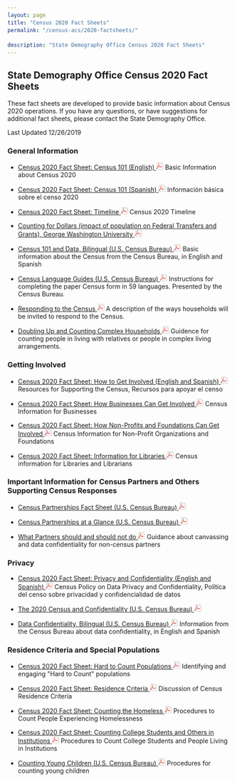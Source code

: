 ```yaml
---
layout: page
title: "Census 2020 Fact Sheets"
permalink: "/census-acs/2020-factsheets/"

description: "State Demography Office Census 2020 Fact Sheets"
---
```


## State Demography Office Census 2020 Fact Sheets
These fact sheets are developed to provide basic information about Census 2020 operations.  If you have any questions, or have suggestions
for additional fact sheets, please contact the State Demography Office.


Last Updated 12/26/2019

### General Information

* [Census 2020 Fact Sheet: Census 101  (English) ![pdf](/images/page_white_acrobat.png 'download pdf file')](https://drive.google.com/open?id=1rIPKdEJv3N9cqdRX5yNsqoPJ83lYikKo) Basic Information about Census 2020

* [Census 2020 Fact Sheet: Census 101 (Spanish) ![pdf](/images/page_white_acrobat.png 'download pdf file')](https://drive.google.com/open?id=1LhhO8tqWQ7Q6z2OfwFJTaV86LhKi1cTr) Información básica sobre el censo 2020

* [Census 2020 Fact Sheet: Timeline  ![pdf](/images/page_white_acrobat.png 'download pdf file')](https://drive.google.com/open?id=1e7G3DxlOETABoLzSm2KpiQrC3UVK_tI1) Census 2020 Timeline

*	[Counting for Dollars (impact of population on Federal Transfers and Grants), George Washington University ![pdf](/images/page_white_acrobat.png 'download pdf file')](https://gwipp.gwu.edu/sites/g/files/zaxdzs2181/f/downloads/IPP-1819-3%20CountingforDollars_CO.pdf) 

* [Census 101 and Data, Bilingual (U.S. Census Bureau) ![pdf](/images/page_white_acrobat.png 'download pdf file')](https://drive.google.com/open?id=1JtpX8LT311ZGr_6ZW-gPPZVM9jfTEMAP) Basic information about the Census  from the Census Bureau, in English and Spanish

* [Census Language Guides (U.S. Census Bureau) ![pdf](/images/page_white_acrobat.png 'download pdf file')](https://www.census.gov/programs-surveys/decennial-census/2020-census/planning-management/language-resources/language-guides.html) Instructions for completing the paper Census form in 59 languages.  Presented by the Census Bureau.

* [Responding to the Census ![pdf](/images/page_white_acrobat.png 'download pdf file')](https://drive.google.com/open?id=1t9MnY2BsZFXJwu5frQaJMI_kMGxsPSTO)  A description of the ways households will be invited to respond to the Census.

* [Doubling Up and Counting Complex Households ![pdf](/images/page_white_acrobat.png 'download pdf file')](https://drive.google.com/open?id=1R83xWQttZjseifGuKrWWFHRVbIbC4HkL) Guidence for counting people in living with relatives or people in complex living arrangements.

### Getting Involved

* [Census 2020 Fact Sheet: How to Get Involved (English and Spanish) ![pdf](/images/page_white_acrobat.png 'download pdf file')](https://drive.google.com/open?id=1C1rjX6WRSldoCyCq65uGIcAhx7CLvzCU) Resources for Supporting the Census, Recursos para apoyar el censo

* [Census 2020 Fact Sheet: How Businesses Can Get Involved ![pdf](/images/page_white_acrobat.png 'download pdf file')](https://drive.google.com/open?id=1xcqH3Ru6cz6OPeg6HGfD3DEwWxx4GTn-) Census Information for Businesses

* [Census 2020 Fact Sheet: How Non-Profits and Foundations Can Get Involved ![pdf](/images/page_white_acrobat.png 'download pdf file')](https://drive.google.com/open?id=1wWFvddOhUi_dRvwuq7r-C7I6QXcAvXaH) Census Information for Non-Profit Organizations and Foundations

* [Census 2020 Fact Sheet:  Information  for Libraries  ![pdf](/images/page_white_acrobat.png 'download pdf file')](https://drive.google.com/open?id=1zf9rDwCO0E_krBGCL77booqjiuPHCr9q) Census information for Libraries and Librarians

### Important Information for Census Partners and Others Supporting Census Responses

* [Census Partnerships Fact Sheet (U.S. Census Bureau) ![pdf](/images/page_white_acrobat.png 'download pdf file')](https://www2.census.gov/about/partners/general/fact-sheet-partnerships.pdf?#)

* [Census Partnerships at a Glance (U.S. Census Bureau) ![pdf](/images/page_white_acrobat.png 'download pdf file')](https://www2.census.gov/about/partners/general/partnerships-at-a-glance.pdf?#)

* [What Partners should and should not do ![pdf](/images/page_white_acrobat.png 'download pdf file')](https://drive.google.com/open?id=1zAJ4Kbx32i71BIg2atgFFzwHxQlW_zo4) Guidance about canvassing and data confidentiality for non-census partners  

### Privacy

* [Census 2020 Fact Sheet: Privacy and Confidentiality (English and Spanish) ![pdf](/images/page_white_acrobat.png 'download pdf file')](https://drive.google.com/open?id=1LhxU2WTITQcol3L2eNXJRzGns96FLFo1) Census Policy on Data Privacy and Confidentiality, Política del censo sobre privacidad y confidencialidad de datos

* [The 2020 Census and Confidentiality (U.S. Census Bureau) ![pdf](/images/page_white_acrobat.png 'download pdf file')](https://www.census.gov/content/dam/Census/library/factsheets/2019/comm/2020-confidentiality-factsheet.pdf)

* [Data Confidentiality, Bilingual (U.S. Census Bureau) ![pdf](/images/page_white_acrobat.png 'download pdf file')](https://drive.google.com/open?id=1kJBs7JmmuV80T-XakFRl98ohND7qYN6L) Information from the Census Bureau about data confidentiality, in English and Spanish




### Residence Criteria and Special Populations

* [Census 2020 Fact Sheet:  Hard to Count Populations ![pdf](/images/page_white_acrobat.png 'download pdf file')](https://drive.google.com/open?id=1uClPYTb_-hEmbe0ryFz3oG5tCBwgts9B) Identifying and engaging "Hard to Count" populations

* [Census 2020 Fact Sheet: Residence Criteria ![pdf](/images/page_white_acrobat.png 'download pdf file')](https://drive.google.com/open?id=1vOcBEhKW8xbraf-bZ9lpc6AuhSsmWeAM)  Discussion of Census Residence Criteria

* [Census 2020 Fact Sheet: Counting the Homeless  ![pdf](/images/page_white_acrobat.png 'download pdf file')](https://drive.google.com/open?id=13ByTLcA6K2eusbxzojrbb7EbxbvCZIM-) Procedures to Count People Experiencing Homelessness

* [Census 2020 Fact Sheet: Counting College Students and Others in Institutions  ![pdf](/images/page_white_acrobat.png 'download pdf file')](https://drive.google.com/open?id=1nHo3O3VYkinLzdxhGP0Qr4sRhhdAG1Qd) Procedures to Count College Students and People Living in Institutions

* [Counting Young Children (U.S. Census Bureau) ![pdf](/images/page_white_acrobat.png 'download pdf file')](https://drive.google.com/open?id=1BHpiGpndrH6sBKVnVvQ3JnXygjiszbZy) Procedures for counting young children
 
